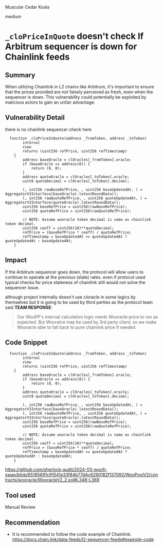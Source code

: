 Muscular Cedar Koala

medium

# `_cloPriceInQuote` doesn't check If Arbitrum sequencer is down for Chainlink feeds

## Summary
When utilizing Chainlink in L2 chains like Arbitrum, it's important to ensure that the prices provided are not falsely perceived as fresh, even when the sequencer is down. This vulnerability could potentially be exploited by malicious actors to gain an unfair advantage.

## Vulnerability Detail
there is no chainlink sequencer check here 
```solidity 
  function _cloPriceInQuote(address _fromToken, address _toToken)
        internal
        view
        returns (uint256 refPrice, uint256 refTimestamp)
    {
        address baseOracle = clOracles[_fromToken].oracle;
        if (baseOracle == address(0)) {
            return (0, 0);
        }
        address quoteOracle = clOracles[_toToken].oracle;
        uint8 quoteDecimal = clOracles[_toToken].decimal;

        (, int256 rawBaseRefPrice, , uint256 baseUpdatedAt, ) = AggregatorV3Interface(baseOracle).latestRoundData();
        (, int256 rawQuoteRefPrice, , uint256 quoteUpdatedAt, ) = AggregatorV3Interface(quoteOracle).latestRoundData();
        uint256 baseRefPrice = uint256(rawBaseRefPrice);
        uint256 quoteRefPrice = uint256(rawQuoteRefPrice);

        // NOTE: Assume wooracle token decimal is same as chainlink token decimal.
        uint256 ceoff = uint256(10)**quoteDecimal;
        refPrice = (baseRefPrice * ceoff) / quoteRefPrice;
        refTimestamp = baseUpdatedAt >= quoteUpdatedAt ? quoteUpdatedAt : baseUpdatedAt;
    }
```

## Impact
If the Arbitrum sequencer goes down, the protocol will allow users to continue to operate at the previous (stale) rates. even if protocol used typical checks for price staleness of chainlink still would not solve the sequencer issue. 

although project internally doesn't use cloracle in some logics by themselves but it is going to be used by third parties as the protocol team said 
**TEAM RESPONSE**: 
> Our WooPP's internal calculation logic needs Wooracle price to run as expected.
But Wooralce may be used by 3rd party client; so we make Wooracle able to fall back to pure chainlink price if needed.


## Code Snippet
```solidity
  function _cloPriceInQuote(address _fromToken, address _toToken)
        internal
        view
        returns (uint256 refPrice, uint256 refTimestamp)
    {
        address baseOracle = clOracles[_fromToken].oracle;
        if (baseOracle == address(0)) {
            return (0, 0);
        }
        address quoteOracle = clOracles[_toToken].oracle;
        uint8 quoteDecimal = clOracles[_toToken].decimal;

        (, int256 rawBaseRefPrice, , uint256 baseUpdatedAt, ) = AggregatorV3Interface(baseOracle).latestRoundData();
        (, int256 rawQuoteRefPrice, , uint256 quoteUpdatedAt, ) = AggregatorV3Interface(quoteOracle).latestRoundData();
        uint256 baseRefPrice = uint256(rawBaseRefPrice);
        uint256 quoteRefPrice = uint256(rawQuoteRefPrice);

        // NOTE: Assume wooracle token decimal is same as chainlink token decimal.
        uint256 ceoff = uint256(10)**quoteDecimal;
        refPrice = (baseRefPrice * ceoff) / quoteRefPrice;
        refTimestamp = baseUpdatedAt >= quoteUpdatedAt ? quoteUpdatedAt : baseUpdatedAt;
    }
```
https://github.com/sherlock-audit/2024-03-woofi-swap/blob/65185691c91541e33f84b77d4c6290182f137092/WooPoolV2/contracts/wooracle/WooracleV2_2.sol#L348-L369
## Tool used

Manual Review

## Recommendation
- It is recommended to follow the code example of Chainlink: https://docs.chain.link/data-feeds/l2-sequencer-feeds#example-code

